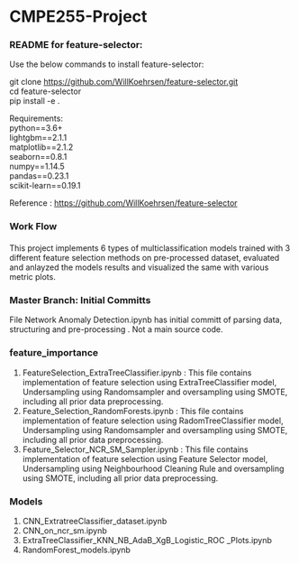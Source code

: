 # CMPE255-Project  

### README for feature-selector:  
Use the below commands to install feature-selector:

git clone https://github.com/WillKoehrsen/feature-selector.git  
cd feature-selector  
pip install -e .  

Requirements:  
python==3.6+  
lightgbm==2.1.1  
matplotlib==2.1.2  
seaborn==0.8.1  
numpy==1.14.5  
pandas==0.23.1  
scikit-learn==0.19.1  

Reference : https://github.com/WillKoehrsen/feature-selector  
### Work Flow
####
This project implements 6 types of multiclassification models trained with 3 different feature selection methods on pre-processed dataset, evaluated and anlayzed the models results and visualized the same with various metric plots.

### Master Branch: Initial Committs
File Network Anomaly Detection.ipynb	has initial committ of parsing data, structuring and pre-processing . Not a main source code.

### feature_importance
1. FeatureSelection_ExtraTreeClassifier.ipynb : This file contains implementation of feature selection using ExtraTreeClassifier model, Undersampling using Randomsampler and oversampling using SMOTE, including all prior data preprocessing.
2. Feature_Selection_RandomForests.ipynb : This file contains implementation of feature selection using RadomTreeClassifier model, Undersampling using Randomsampler and oversampling using SMOTE, including all prior data preprocessing.
3. Feature_Selector_NCR_SM_Sampler.ipynb :  This file contains implementation of feature selection using Feature Selector model, Undersampling using Neighbourhood Cleaning Rule and oversampling using SMOTE, including all prior data preprocessing.

### Models 
1. CNN_ExtratreeClassifier_dataset.ipynb 
2. CNN_on_ncr_sm.ipynb
3. ExtraTreeClassifier_KNN_NB_AdaB_XgB_Logistic_ROC _Plots.ipynb
4. RandomForest_models.ipynb


